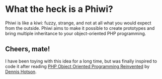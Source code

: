 # What the heck is a Phiwi?

Phiwi is like a kiwi: fuzzy, strange, and not at all what you would expect from the outside. Phiwi aims to make it possible to create prototypes and bring multiple inheritance to your object-oriented PHP programming.

## Cheers, mate!

I have been toying with this idea for a long time, but was finally inspired to code it after reading [PHP Object Oriented Programming Reinvented](http://dhotson.tumblr.com/post/1167021666/php-object-oriented-programming-reinvented) by [Dennis Hotson](http://github.com/dhotson).

